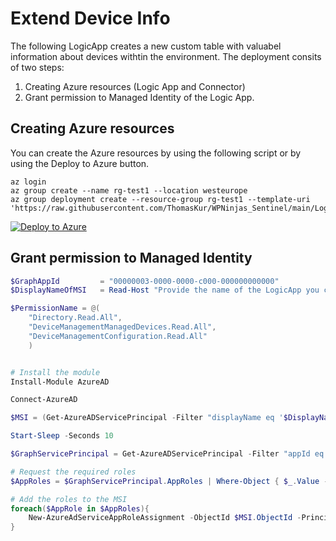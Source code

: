 # Extend Device Info

The following LogicApp creates a new custom table with valuabel information about devices withtin the environment. The deployment consits of two steps:

1. Creating Azure resources (Logic App and Connector)
2. Grant permission to Managed Identity of the Logic App.


## Creating Azure resources

You can create the Azure resources by using the following script or by using the Deploy to Azure button.


```console
az login
az group create --name rg-test1 --location westeurope
az group deployment create --resource-group rg-test1 --template-uri 'https://raw.githubusercontent.com/ThomasKur/WPNinjas_Sentinel/main/LogicApps/Extend/DeviceInfo/template.bicep'

```
[![Deploy to Azure](https://aka.ms/deploytoazurebutton)](https://portal.azure.com/#create/Microsoft.Template/uri/https%3A%2F%2Fraw.githubusercontent.com%2FThomasKur%2FWPNinjas_Sentinel%2Fmain%2FLogicApps%2FExtend%2FDeviceInfo%2Ftemplate.json)

## Grant permission to Managed Identity

```powershell
$GraphAppId         = "00000003-0000-0000-c000-000000000000"
$DisplayNameOfMSI   = Read-Host "Provide the name of the LogicApp you created in the previous step (Default name: la-ExtendedDeviceInfo)"

$PermissionName = @(
    "Directory.Read.All",
    "DeviceManagementManagedDevices.Read.All",
    "DeviceManagementConfiguration.Read.All"
    )


# Install the module
Install-Module AzureAD

Connect-AzureAD 

$MSI = (Get-AzureADServicePrincipal -Filter "displayName eq '$DisplayNameOfMSI'")

Start-Sleep -Seconds 10

$GraphServicePrincipal = Get-AzureADServicePrincipal -Filter "appId eq '$GraphAppId'"

# Request the required roles
$AppRoles = $GraphServicePrincipal.AppRoles | Where-Object { $_.Value -in $PermissionName -and $_.AllowedMemberTypes -contains "Application"}

# Add the roles to the MSI
foreach($AppRole in $AppRoles){
    New-AzureAdServiceAppRoleAssignment -ObjectId $MSI.ObjectId -PrincipalId $MSI.ObjectId -ResourceId $GraphServicePrincipal.ObjectId -Id $AppRole.Id
}
```
